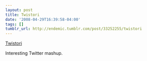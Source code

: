 ```yaml
---
layout: post
title: Twistori
date: '2008-04-29T16:39:58-04:00'
tags: []
tumblr_url: http://endemic.tumblr.com/post/33252255/twistori
---
```

[Twistori](http://twistori.com/)  

Interesting Twitter mashup.

